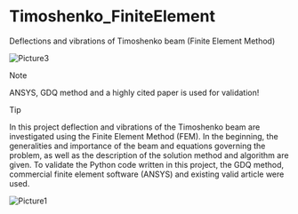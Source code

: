 # Timoshenko_FiniteElement
Deflections and vibrations of Timoshenko beam (Finite Element Method)

![Picture3](https://github.com/user-attachments/assets/71deb4be-2926-44f8-8332-ae416cf0ae09)

> [!NOTE]
> ANSYS, GDQ method and a highly cited paper is used for validation!

> [!TIP]
> In this project deflection and vibrations of the Timoshenko beam are investigated using the Finite Element Method (FEM). In the beginning, the generalities and importance of the beam and equations governing the problem, as well as the description of the solution method and algorithm are given. To validate the Python code written in this project, the GDQ method, commercial finite element software (ANSYS) and existing valid article were used.


![Picture1](https://github.com/user-attachments/assets/6ed0949a-8612-48d2-99d8-189ed414e7b3)
